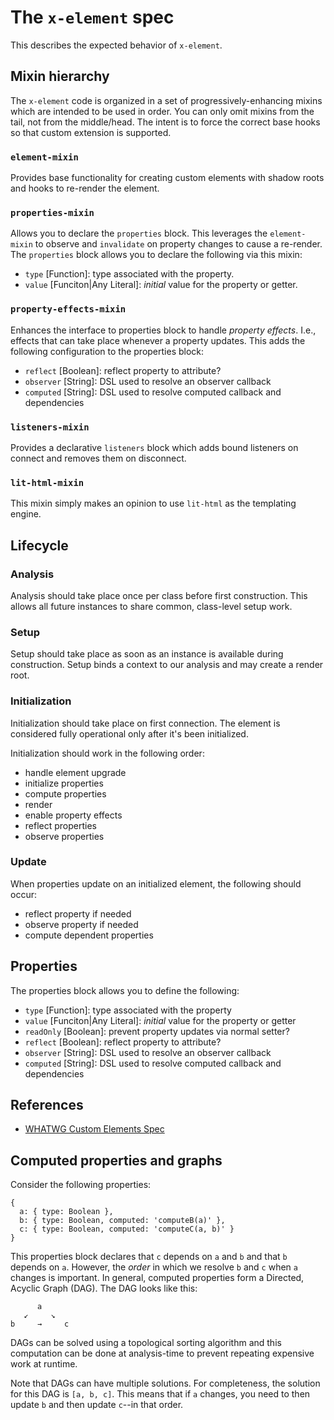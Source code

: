 # The `x-element` spec

This describes the expected behavior of `x-element`.

## Mixin hierarchy

The `x-element` code is organized in a set of progressively-enhancing mixins
which are intended to be used in order. You can only omit mixins from the tail,
not from the middle/head. The intent is to force the correct base hooks so that
custom extension is supported.

### `element-mixin`

Provides base functionality for creating custom elements with shadow roots and
hooks to re-render the element.

### `properties-mixin`

Allows you to declare the `properties` block. This leverages the `element-mixin`
to observe and `invalidate` on property changes to cause a re-render. The
`properties` block allows you to declare the following via this mixin:

- `type` [Function]: type associated with the property.
- `value` [Funciton|Any Literal]: _initial_ value for the property or getter.

### `property-effects-mixin`

Enhances the interface to properties block to handle _property effects_. I.e.,
effects that can take place whenever a property updates. This adds the following
configuration to the properties block:

- `reflect` [Boolean]: reflect property to attribute?
- `observer` [String]: DSL used to resolve an observer callback
- `computed` [String]: DSL used to resolve computed callback and dependencies

### `listeners-mixin`

Provides a declarative `listeners` block which adds bound listeners on connect
and removes them on disconnect.

### `lit-html-mixin`

This mixin simply makes an opinion to use `lit-html` as the templating engine.

## Lifecycle

### Analysis

Analysis should take place once per class before first construction. This allows
all future instances to share common, class-level setup work.

### Setup

Setup should take place as soon as an instance is available during construction.
Setup binds a context to our analysis and may create a render root.

### Initialization

Initialization should take place on first connection. The element is considered
fully operational only after it's been initialized.

Initialization should work in the following order:

- handle element upgrade
- initialize properties
- compute properties
- render
- enable property effects
- reflect properties
- observe properties

### Update

When properties update on an initialized element, the following should occur:

- reflect property if needed
- observe property if needed
- compute dependent properties

## Properties

The properties block allows you to define the following:

- `type` [Function]: type associated with the property
- `value` [Funciton|Any Literal]: _initial_ value for the property or getter
- `readOnly` [Boolean]: prevent property updates via normal setter?
- `reflect` [Boolean]: reflect property to attribute?
- `observer` [String]: DSL used to resolve an observer callback
- `computed` [String]: DSL used to resolve computed callback and dependencies

## References

- [WHATWG Custom Elements Spec](https://html.spec.whatwg.org/multipage/custom-elements.html)


## Computed properties and graphs

Consider the following properties:

```
{
  a: { type: Boolean },
  b: { type: Boolean, computed: 'computeB(a)' },
  c: { type: Boolean, computed: 'computeC(a, b)' }
}
```

This properties block declares that `c` depends on `a` and `b` and that `b`
depends on `a`. However, the _order_ in which we resolve `b` and `c` when `a`
changes is important. In general, computed properties form a Directed, Acyclic
Graph (DAG). The DAG looks like this:

```
      a
   ↙     ↘
b     →     c
```

DAGs can be solved using a topological sorting algorithm and this computation
can be done at analysis-time to prevent repeating expensive work at runtime.

Note that DAGs can have multiple solutions. For completeness, the solution for
this DAG is `[a, b, c]`. This means that if `a` changes, you need to then update
`b` and then update `c`--in that order.
